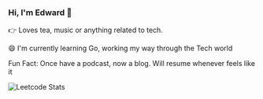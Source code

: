 ### Hi, I'm Edward 👋

<!--
**wpted/wpted** is a ✨ _special_ ✨ repository because its `README.md` (this file) appears on your GitHub profile.

Here are some ideas to get you started:

- 🔭 I’m currently working on ...
- 🌱 I’m currently learning ...
- 👯 I’m looking to collaborate on ...
- 🤔 I’m looking for help with ...
- 💬 Ask me about ...
- 📫 How to reach me: ...
- 😄 Pronouns: ... 
- ⚡ Fun fact: ...
-->
👉 Loves tea, music or anything related to tech.



😄 I'm currently learning Go, working my way through the Tech world

Fun Fact: 
Once have a podcast, now a blog. Will resume whenever feels like it


![Leetcode Stats](https://leetcard.jacoblin.cool/Backowl)
